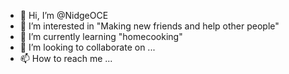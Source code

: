 - 👋 Hi, I’m @NidgeOCE
- 👀 I’m interested in "Making new friends and help other people"
- 🌱 I’m currently learning "homecooking"
- 💞️ I’m looking to collaborate on ...
- 📫 How to reach me ...

<!---
NidgeOCE/NidgeOCE is a ✨ special ✨ repository because its `README.md` (this file) appears on your GitHub profile.
You can click the Preview link to take a look at your changes.
--->
